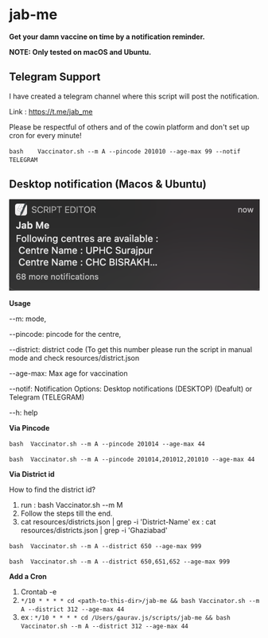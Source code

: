 # jab-me
**Get your damn vaccine on time by a notification reminder.**

**NOTE: Only tested on macOS and Ubuntu.**

## Telegram Support
I have created a telegram channel where this script will post the notification.

Link : https://t.me/jab_me

Please be respectful of others and of the cowin platform and don't set up cron for every minute!


`bash    Vaccinator.sh --m A --pincode 201010 --age-max 99 --notif TELEGRAM`

## Desktop notification (Macos & Ubuntu)

![NOTIF_EX](https://github.com/gauravat16/jab-me/blob/master/screenshots/notif-ex.png)

**Usage**

--m: mode,

--pincode: pincode for the centre,

--district: district code (To get this number please run the script in manual mode and check resources/district.json

--age-max: Max age for vaccination

--notif: Notification Options: Desktop notifications (DESKTOP) (Deafult) or Telegram (TELEGRAM)

--h: help


**Via Pincode**

`bash  Vaccinator.sh --m A --pincode 201014 --age-max 44`

`bash  Vaccinator.sh --m A --pincode 201014,201012,201010 --age-max 44`


**Via District id**

How to find the district id?

1. run : bash  Vaccinator.sh --m M
2. Follow the steps till the end.
3. cat resources/districts.json | grep -i 'District-Name'  ex : cat resources/districts.json | grep -i 'Ghaziabad'

`bash  Vaccinator.sh --m A --district 650 --age-max 999`

`bash  Vaccinator.sh --m A --district 650,651,652 --age-max 999`


**Add a Cron**

1. Crontab -e
2. `*/10 * * * * cd <path-to-this-dir>/jab-me && bash Vaccinator.sh --m A --district 312 --age-max 44`
3. ex : `*/10 * * * * cd /Users/gaurav.js/scripts/jab-me && bash Vaccinator.sh --m A --district 312 --age-max 44`






